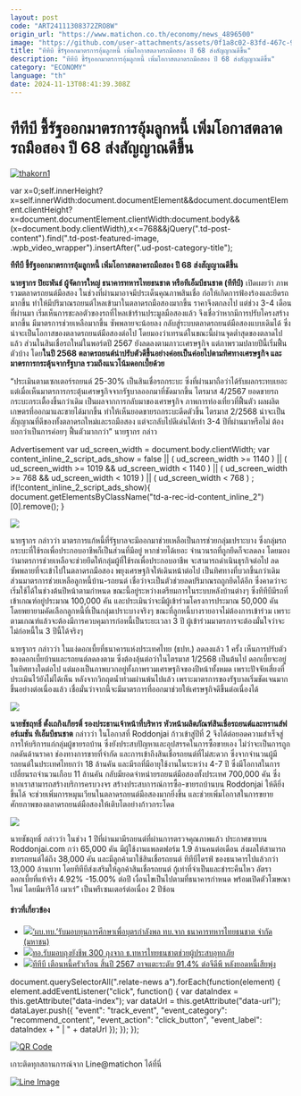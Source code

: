 ```yaml
---
layout: post
code: "ART24111308372ZRO8W"
origin_url: "https://www.matichon.co.th/economy/news_4896500"
image: "https://github.com/user-attachments/assets/0f1a8c02-83fd-467c-954f-4b338c9fb22f"
title: "ทีทีบี ชี้รัฐออกมาตรการอุ้มลูกหนี้ เพิ่มโอกาสตลาดรถมือสอง ปี 68 ส่งสัญญาณดีขึ้น"
description: "ทีทีบี ชี้รัฐออกมาตรการอุ้มลูกหนี้ เพิ่มโอกาสตลาดรถมือสอง ปี 68 ส่งสัญญาณดีขึ้น"
category: "ECONOMY"
language: "th"
date: 2024-11-13T08:41:39.308Z
---
```


# ทีทีบี ชี้รัฐออกมาตรการอุ้มลูกหนี้ เพิ่มโอกาสตลาดรถมือสอง ปี 68 ส่งสัญญาณดีขึ้น

[![](https://www.matichon.co.th/wp-content/uploads/2024/11/thakorn1.jpg "thakorn1")](https://www.matichon.co.th/wp-content/uploads/2024/11/thakorn1.jpg)

var x=0;self.innerHeight?x=self.innerWidth:document.documentElement&&document.documentElement.clientHeight?x=document.documentElement.clientWidth:document.body&&(x=document.body.clientWidth),x<=768&&jQuery(".td-post-content").find(".td-post-featured-image, .wpb\_video\_wrapper").insertAfter(".ud-post-category-title");

**ทีทีบี ชี้รัฐออกมาตรการอุ้มลูกหนี้ เพิ่มโอกาสตลาดรถมือสอง ปี 68 ส่งสัญญาณดีขึ้น**

**นายฐากร ปิยะพันธ์ ผู้จัดการใหญ่ ธนาคารทหารไทยธนชาต หรือทีเอ็มบีธนชาต (ทีทีบี)** เปิดเผยว่า ภาพรวมตลาดรถยนต์มือสอง ในช่วงที่ผ่านมาอาจมีประเด็นคุณภาพสินเชื่อ ก่อให้เกิดการฟ้องร้องและยึดรถมากขึ้น ทำให้มีปริมาณรถยนต์ไหลเข้ามาในตลาดรถมือสองมากขึ้น ราคาจึงตกลงไป แต่ช่วง 3-4 เดือนที่ผ่านมา เริ่มเห็นการชะลอตัวของรถที่ไหลเข้าร้านประมูลมือสองแล้ว จึงเชื่อว่าหากมีการปรับโครงสร้างมากขึ้น มีมาตรการช่วยเหลือมากขึ้น ซัพพลายจะน้อยลง กลับสู่ระบบตลาดรถยนต์มือสองแบบเดิมได้ ซึ่งน่าจะเป็นโอกาสของตลาดรถยนต์มือสองต่อไป โดยมองว่าเทรนด์ในขณะนี้ผ่านจุดต่ำสุดของตลาดไปแล้ว ส่วนในสินเชื่อรถใหม่ในพอร์ตปี 2567 ยังลดลงตามภาวะเศรษฐกิจ แต่ภาพรวมปลายปีนี้เริ่มฟื้นตัวบ้าง โดย**ในปี 2568 ตลาดรถยนต์น่าปรับตัวดีขึ้นอย่างค่อยเป็นค่อยไปตามทิศทางเศรษฐกิจ และมาตรการกระตุ้นจากรัฐบาล รวมถึงแนวโน้มดอกเบี้ยด้วย**

“ประเมินตามเซกเตอร์รถยนต์ 25-30% เป็นสินเชื่อรถกระบะ ซึ่งที่ผ่านมาถือว่าได้รับผลกระทบเยอะ แต่เมื่อเห็นมาตรการกระตุ้นเศรษฐกิจจากรัฐบาลออกมาที่ชัดมากขึ้น ไตรมาส 4/2567 ยอดขายรถกระบะกระเตื้องขึ้นกว่าเดิม เป็นผลจากการกลับมาของเศรษฐกิจ ภาพการท่องเที่ยวที่ฟื้นตัว ผลผลิตเกษตรที่ออกมาและขายได้มากขึ้น ทำให้เห็นยอดขายรถกระบะดีดตัวขึ้น ไตรมาส 2/2568 น่าจะเป็นสัญญาณที่ดีของทั้งตลาดรถใหม่และรถมือสอง แต่จะกลับไปดีเด่นได้เท่า 3-4 ปีที่ผ่านมาหรือไม่ ต้องบอกว่าเป็นการค่อยๆ ฟื้นตัวมากกว่า” นายฐากร กล่าว

Advertisement var ud\_screen\_width = document.body.clientWidth; var content\_inline\_2\_script\_ads\_show = false || ( ud\_screen\_width >= 1140 ) || ( ud\_screen\_width >= 1019 && ud\_screen\_width < 1140 ) || ( ud\_screen\_width >= 768 && ud\_screen\_width < 1019 ) || ( ud\_screen\_width < 768 ) ; if(!content\_inline\_2\_script\_ads\_show){ document.getElementsByClassName("td-a-rec-id-content\_inline\_2")\[0\].remove(); }

![](https://www.matichon.co.th/wp-content/uploads/2024/11/Roddonjai-scaled.jpg)

นายฐากร กล่าวว่า มาตรการแก้หนี้ที่รัฐบาลจะมีออกมาช่วยเหลือเป็นการช่วยกลุ่มเปราะบาง ซึ่งกลุ่มรถกระบะที่ใช้รถเพื่อประกอบอาชีพก็เป็นส่วนที่มีอยู่ หากช่วยได้เยอะ จำนวนรถที่ถูกยึดก็จะลดลง โดยมองว่ามาตรการช่วยเหลือจะช่วยยึดให้กลุ่มผู้ที่ใช้รถเพื่อประกอบอาชีพ จะสามารถดำเนินธุรกิจต่อไป ลดซัพพลายที่จะเข้าไปในตลาดรถมือสอง พยุงเศรษฐกิจให้เดินหน้าต่อไป เป็นทิศทางที่บวกขึ้นกว่าเดิม ส่วนมาตรการช่วยเหลือลูกหนี้บ้าน-รถยนต์ เชื่อว่าจะเป็นตัวช่วยลดปริมาณรถถูกยึดได้อีก ซึ่งคาดว่าจะเริ่มใช้ได้ในช่วงต้นปีหน้าตามกำหนด ขณะนี้อยู่ระหว่างเตรียมการในระบบหลังบ้านต่างๆ ซึ่งทีทีบีมีรถที่เข้าเกณฑ์อยู่ประมาณ 100,000 คัน และประเมินว่าจะมีผู้เข้าร่วมโครงการประมาณ 50,000 คัน โดยพยายามคัดเลือกลูกหนี้ที่เป็นกลุ่มเปราะบางจริงๆ ขณะที่ลูกหนี้บางรายอาจไม่ต้องการเข้าร่วม เพราะตามเกณฑ์แล้วจะต้องมีการควบคุมการก่อหนี้เป็นระยะเวลา 3 ปี ผู้เข้าร่วมมาตรการจะต้องมั่นใจว่าจะไม่ก่อหนี้ใน 3 ปีนี้ได้จริงๆ

นายฐากร กล่าวว่า ในแง่ดอกเบี้ยที่ธนาคารแห่งประเทศไทย (ธปท.) ลดลงแล้ว 1 ครั้ง เห็นการปรับตัวของดอกเบี้ยบ้านและรถยนต์ลดลงตาม ซึ่งต้องลุ้นต่อว่าในไตรมาส 1/2568 เป็นต้นไป ดอกเบี้ยจะอยู่ในทิศทางใดต่อไป แต่มองเป็นภาพบวกอยู่ทั้งภาพรวมเศรษฐกิจของปีหน้าทั้งหมด เพราะปัจจัยเสี่ยงที่ประเมินไว้ยังไม่ได้เห็น หลังจากวิกฤตน้ำท่วมผ่านพ้นไปแล้ว เพราะมาตรการของรัฐบาลเริ่มชัดเจนมากขึ้นอย่างต่อเนื่องแล้ว เชื่อมั่นว่าจากนี้จะมีมาตรการที่ออกมาช่วยให้เศรษฐกิจดีขึ้นต่อเนื่องได้

![](https://www.matichon.co.th/wp-content/uploads/2024/11/Roddonjai--scaled.jpg)

**นายชัชฤทธิ์ ตั้งเถกิงเกียรติ์ รองประธานเจ้าหน้าที่บริหาร หัวหน้าผลิตภัณฑ์สินเชื่อรถยนต์และทรานส์ฟอร์เมชัน ทีเอ็มบีธนชาต** กล่าวว่า ในโอกาสที่ Roddonjai ก้าวเข้าสู่ปีที่ 2 จึงได้ต่อยอดความสำเร็จสู่การให้บริการแก่กลุ่มผู้ขายรถบ้าน ซึ่งยังประสบปัญหาและอุปสรรคในการซื้อขายเอง ไม่ว่าจะเป็นการถูกกดดันด้านราคา ช่องทางการขายที่จำกัด และการเข้าถึงสินเชื่อรถยนต์ที่ไม่สะดวก ซึ่งจากจำนวนผู้มีรถยนต์ในประเทศไทยกว่า 18 ล้านคัน และมีรถที่มีอายุใช้งานในระหว่าง 4-7 ปี ซึ่งมีโอกาสในการเปลี่ยนรถจำนวนเกือบ 11 ล้านคัน กลับมียอดจำหน่ายรถยนต์มือสองทั้งประเทศ 700,000 คัน ซึ่งหากเราสามารถสร้างบริการครบวงจร สร้างประสบการณ์การซื้อ-ขายรถบ้านบน Roddonjai ให้ดียิ่งขึ้นได้ จะช่วยเพิ่มการหมุนเวียนในตลาดรถยนต์มือสองมากยิ่งขึ้น และช่วยเพิ่มโอกาสในการขยายศักยภาพของตลาดรถยนต์มือสองให้เติบโตอย่างก้าวกระโดด

![](https://www.matichon.co.th/wp-content/uploads/2024/11/chairit-scaled.jpg)

นายชัชฤทธิ์ กล่าวว่า ในช่วง 1 ปีที่ผ่านมามีรถยนต์ที่ผ่านการตรวจคุณภาพแล้ว ประกาศขายบน Roddonjai.com กว่า 65,000 คัน มีผู้ใช้งานแพลตฟอร์ม 1.9 ล้านคนต่อเดือน ส่งผลให้สามารถขายรถยนต์ได้ถึง 38,000 คัน และมีลูกค้ามาใช้สินเชื่อรถยนต์ ทีทีบีไดรฟ์ ของธนาคารไปแล้วกว่า 13,000 ล้านบาท โดยทีทีบีส่งเสริมให้ลูกค้าสินเชื่อรถยนต์ กู้เท่าที่จำเป็นและชำระคืนไหว อัตราดอกเบี้ยที่แท้จริง 4.92% -15.00% ต่อปี เงื่อนไขเป็นไปตามที่ธนาคารกำหนด พร้อมเปิดตัวโฆษณาใหม่ โดยมีมาริโอ้ เมาเร่” เป็นพรีเซนเตอร์ต่อเนื่อง 2 ปีซ้อน

#### ข่าวที่เกี่ยวข้อง

*   [![](https://www.matichon.co.th/wp-content/uploads/2024/10/S__9863439_0.jpg)‘ผบ.ทบ.’รับมอบทุนการศึกษาเพื่อบุตรกำลังพล ทบ.จาก ธนาคารทหารไทยธนชาต จำกัด (มหาชน)](https://www.matichon.co.th/publicize/news_4872695)
*   [![](https://www.matichon.co.th/wp-content/uploads/2024/09/932471_0.jpg)ทอ.รับมอบถุงยังชีพ 300 ถุงจาก ธ.ทหารไทยธนชาตช่วยผู้ประสบอุทกภัย](https://www.matichon.co.th/publicize/news_4811546)
*   [![](https://www.matichon.co.th/wp-content/uploads/2024/01/หนี้ครัวเรือน-728-1.jpg)ทีทีบี เตือนหนี้ครัวเรือน สิ้นปี 2567 อาจแตะระดับ 91.4% ต่อจีดีพี หลังยอดหนี้เสียพุ่ง](https://www.matichon.co.th/economy/news_4393635)

document.querySelectorAll(".relate-news a").forEach(function(element) { element.addEventListener("click", function() { var dataIndex = this.getAttribute("data-index"); var dataUrl = this.getAttribute("data-url"); dataLayer.push({ "event": "track\_event", "event\_category": "recommend\_content", "event\_action": "click\_button", "event\_label": dataIndex + " | " + dataUrl }); }); });

[![QR Code](https://www.matichon.co.th/wp-content/uploads/2023/07/wob1371z.jpg)](https://lin.ee/ht0nDxX)

เกาะติดทุกสถานการณ์จาก Line@matichon ได้ที่นี่

[![Line Image](https://www.matichon.co.th/wp-content/uploads/2023/07/th.png)](https://lin.ee/ht0nDxX)